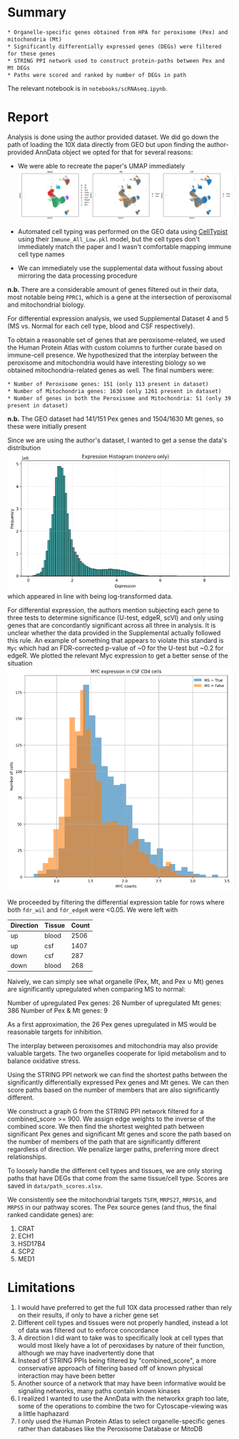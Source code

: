 # Summary

    * Organelle-specific genes obtained from HPA for peroxisome (Pex) and mitochondria (Mt)
    * Significantly differentially expressed genes (DEGs) were filtered for these genes
    * STRING PPI network used to construct protein-paths between Pex and Mt DEGs
    * Paths were scored and ranked by number of DEGs in path

The relevant notebook is in `notebooks/scRNAseq.ipynb`.

# Report

Analysis is done using the author provided dataset. We did go down the path of loading the 10X data directly from GEO but upon finding the author-provided AnnData object we opted for that for several reasons:

- We were able to recreate the paper's UMAP immediately ![umap](images/umap.png)

- Automated cell typing was performed on the GEO data using [CellTypist](https://www.celltypist.org/) using their `Immune_All_Low.pkl` model, but the cell types don't immediately match the paper and I wasn't comfortable mapping immune cell type names

- We can immediately use the supplemental data without fussing about mirroring the data processing procedure

**n.b.** There are a considerable amount of genes filtered out in their data, most notable being `PPRC1`, which is a gene at the intersection of peroxisomal and mitochondrial biology.

For differential expression analysis, we used Supplemental Dataset 4 and 5 (MS vs. Normal for each cell type, blood and CSF respectively).

To obtain a reasonable set of genes that are peroxisome-related, we used the Human Protein Atlas with custom columns to further curate based on immune-cell presence. We hypothesized that the interplay between the peroxisome and mitochondria would have interesting biology so we obtained mitochondria-related genes as well. The final numbers were:

    * Number of Peroxisome genes: 151 (only 113 present in dataset)
    * Number of Mitochondria genes: 1630 (only 1261 present in dataset)
    * Number of genes in both the Peroxisome and Mitochondria: 51 (only 39 present in dataset)

**n.b.** The GEO dataset had 141/151 Pex genes and 1504/1630 Mt genes, so these were initially present

Since we are using the author's dataset, I wanted to get a sense the data's distribution ![histogram](images/nonzero_histogram.png) which appeared in line with being log-transformed data.

For differential expression, the authors mention subjecting each gene to three tests to determine significance (U-test, edgeR, scVI) and only using genes that are concordantly significant across all three in analysis. It is unclear whether the data provided in the Supplemental actually followed this rule. An example of something that appears to violate this standard is `Myc` which had an FDR-corrected p-value of ~0 for the U-test but ~0.2 for edgeR. We plotted the relevant Myc expression to get a better sense of the situation ![myc](images/myc_expression.png)

We proceeded by filtering the differential expression table for rows where both `fdr_wil` and `fdr_edgeR` were <0.05. We were left with

| Direction | Tissue | Count |
|-----------|--------|-------|
| up        | blood  | 2506  |
| up        | csf    | 1407  |
| down      | csf    | 287   |
| down      | blood  | 268   |

Naively, we can simply see what organelle (Pex, Mt, and Pex ∪ Mt) genes are significantly upregulated when comparing MS to normal:

Number of upregulated Pex genes: 26
Number of upregulated Mt genes: 386
Number of Pex & Mt genes: 9

As a first approximation, the 26 Pex genes upregulated in MS would be reasonable targets for inhibition.

The interplay between peroxisomes and mitochondria may also provide valuable targets. The two organelles cooperate for lipid metabolism and to balance oxidative stress.

Using the STRING PPI network we can find the shortest paths between the significantly differentially expressed Pex genes and Mt genes. We can then score paths based on the number of members that are also significantly different.

We construct a graph G from the STRING PPI network filtered for a combined_score >= 900. We assign edge weights to the inverse of the combined score. We then find the shortest weighted path between significant Pex genes and significant Mt genes and score the path based on the number of members of the path that are significantly different regardless of direction. We penalize larger paths, preferring more direct relationships.

To loosely handle the different cell types and tissues, we are only storing paths that have DEGs that come from the same tissue/cell type. Scores are saved in `data/path_scores.xlsx`.

We consistently see the mitochondrial targets `TSFM`, `MRPS27`, `MRPS16`, and `MRPS5` in our pathway scores. The Pex source genes (and thus, the final ranked candidate genes) are:

1. CRAT
2. ECH1
3. HSD17B4
4. SCP2
5. MED1

# Limitations

1. I would have preferred to get the full 10X data processed rather than rely on their results, if only to have a richer gene set
2. Different cell types and tissues were not properly handled, instead a lot of data was filtered out to enforce concordance
3. A direction I did want to take was to specifically look at cell types that would most likely have a lot of peroxidases by nature of their function, although we may have inadvertently done that
4. Instead of STRING PPIs being filtered by "combined_score", a more conservative approach of filtering based off of known physical interaction may have been better
5. Another source of a network that may have been informative would be signaling networks, many paths contain known kinases
6. I realized I wanted to use the AnnData with the networkx graph too late, some of the operations to combine the two for Cytoscape-viewing was a little haphazard
7. I only used the Human Protein Atlas to select organelle-specific genes rather than databases like the Peroxisome Database or MitoDB